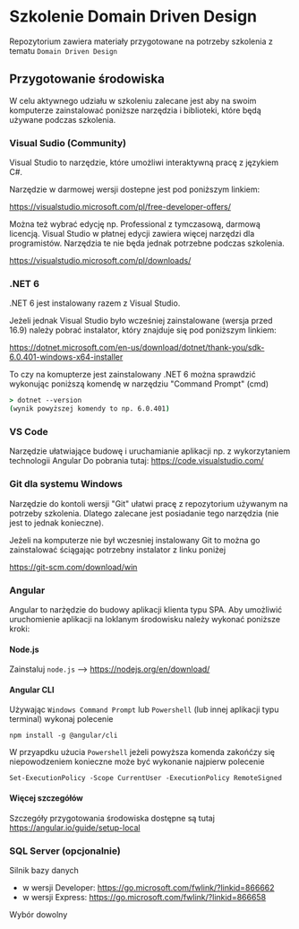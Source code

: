 # Szkolenie Domain Driven Design

Repozytorium zawiera materiały przygotowane na potrzeby szkolenia z tematu `Domain Driven Design`

## Przygotowanie środowiska

W celu aktywnego udziału w szkoleniu zalecane jest aby na swoim komputerze zainstalować poniższe narzędzia i biblioteki, które będą używane podczas szkolenia.

### Visual Sudio (Community)

Visual Studio to narzędzie, które umożliwi interaktywną pracę z językiem C#.

Narzędzie w darmowej wersji dostepne jest pod poniższym linkiem:

https://visualstudio.microsoft.com/pl/free-developer-offers/

Można też wybrać edycję np. Professional z tymczasową, darmową licencją. Visual Studio w płatnej edycji zawiera więcej narzędzi dla programistów. Narzędzia te nie będa jednak potrzebne podczas szkolenia.

https://visualstudio.microsoft.com/pl/downloads/

### .NET 6

.NET 6 jest instalowany razem z Visual Studio.

Jeżeli jednak Visual Studio było wcześniej zainstalowane (wersja przed 16.9) należy pobrać instalator, który znajduje się pod poniższym linkiem:

https://dotnet.microsoft.com/en-us/download/dotnet/thank-you/sdk-6.0.401-windows-x64-installer

To czy na komupterze jest zainstalowany .NET 6 można sprawdzić wykonując poniższą komendę w narzędziu "Command Prompt" (cmd)

```cmd
> dotnet --version
(wynik powyższej komendy to np. 6.0.401)
```

### VS Code

Narzędzie ułatwiające budowę i uruchamianie aplikacji np. z wykorzytaniem technologii Angular
Do pobrania tutaj: https://code.visualstudio.com/

### Git dla systemu Windows

Narzędzie do kontoli wersji "Git" ułatwi pracę z repozytorium używanym na potrzeby szkolenia. Dlatego zalecane jest posiadanie tego narzędzia (nie jest to jednak konieczne).

Jeżeli na komputerze nie był wczesniej instalowany Git to można go zainstalować ściągając potrzebny instalator z linku poniżej

https://git-scm.com/download/win

### Angular

Angular to narżędzie do budowy aplikacji klienta typu SPA. Aby umożliwić uruchomienie aplikacji na loklanym środowisku należy wykonać poniższe kroki:

#### Node.js

Zainstaluj `node.js` --> https://nodejs.org/en/download/

#### Angular CLI

Używając `Windows Command Prompt` lub `Powershell` (lub innej aplikacji typu terminal) wykonaj polecenie

```
npm install -g @angular/cli
```

W przyapdku użucia `Powershell` jeżeli powyższa komenda zakońćzy się niepowodzeniem konieczne może być wykonanie najpierw polecenie

```
Set-ExecutionPolicy -Scope CurrentUser -ExecutionPolicy RemoteSigned
```

#### Więcej szczegółów

Szczegóły przygotowania środowiska dostępne są tutaj https://angular.io/guide/setup-local

### SQL Server (opcjonalnie)

Silnik bazy danych

- w wersji Developer: https://go.microsoft.com/fwlink/?linkid=866662
- w wersji Express: https://go.microsoft.com/fwlink/?linkid=866658

Wybór dowolny
